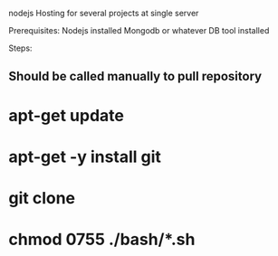 nodejs Hosting for several projects at single server

Prerequisites:
Nodejs installed
Mongodb or whatever DB tool installed

Steps:
## Should be called manually to pull repository
# apt-get update
# apt-get -y install git
# git clone 
# chmod 0755 ./bash/*.sh